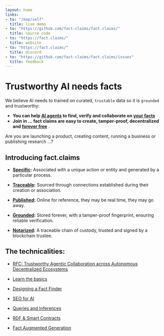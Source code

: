 ```yaml
---
layout: home
links:
- to: "/map/self"
  title: live demo
- to: "https://github.com/fact-claims/fact.claims/"
  title: source code
- to: "https://fact.claims/"
  title: website
- to: "https://fact.claims/"
  title: discord
- to: "https://github.com/fact-claims/fact.claims/issues"
  title: feedback
---
```

# Trustworthy AI needs facts

We believe AI needs to trained on curated, `trustable` data so it is `grounded` and trustworthy:

- **You can help [AI agents](/howto/crawling) to find, verify and collaborate on [your facts](/map/self)**
- **Join in ... fact claims are easy to create, tamper-proof, decentralized and [forever free](/claim/)** .

Are you are launching a product, creating content, running a business or publishing research ...?

## Introducing fact.claims

- **[Specific](/claim/):** Associated with a unique action or entity and generated by a particular process.

- **[Traceable](/claim/):** Sourced through connections established during their creation or association.

- **[Published](/claim/):** Online for reference, they may be real time, they may go away.

- **[Grounded](/claim/):** Stored forever, with a tamper-proof fingerprint, ensuring reliable verification.

- **[Notarized](/claim/):** A traceable chain of custody, trusted and signed by a blockchain trustee.

## The technicalities:

- [RFC: Trustworthy Agentic Collaboration across Autonomous Decentralized Ecosystems](/rfc/draft)

- [Learn the basics](/howto/begin)

- [Designing a Fact Finder](/howto/crawling)

- [SEO for AI](/howto/seo)

- [Queries and Inferences](/howto/sparql)

- [RDF & Smart Contracts](/usecase/web3)

- [Fact Augmented Generation](/howto/fag)
